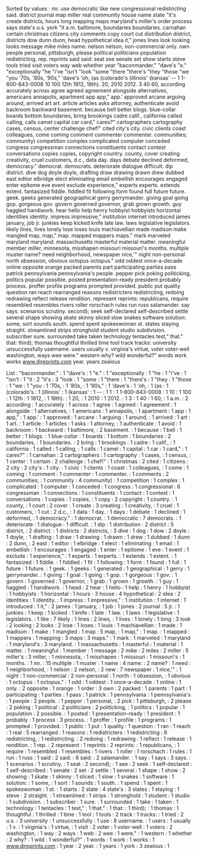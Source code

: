 Sorted by values :
mr. use democratic like new congressional redistricting said. district journal map miller real community house name state "it's create districts, hours long mapping maps maryland's miller's order process says state's u.s. york "it a.m. baltimore, boundaries boundaries. carnahan certain christmas citizens city comments copy court cut distribution district, districts dow dunn dunn, head hypothetical idea it," jones lines look looking looks message mike miles name: nelson nelson, non-commercial only. own people personal, pittsburgh, please political politicians population redistricting. rep. reprints said said: seat see senate set show starts steve tools tried visit voters way web whether year "baconmander." "dave's "e." "exceptionally "he "i've "isn't "look "some "there "there's "they "those "we "you '70s, '80s, '90s," 'dave's 'oh, (as (colorado's (illinois' (kansas' -- 1 1-800-843-0008 10 100 12th 1812, 18th). 20, 2010 2012. 3 40 60, according accurately across agree agreed agreement alongside alternatives, americans annapolis, apartment app app," app.' approved arcane arguing around, arrived art art. article articles asks attorney, authenticate avoid backroom backward basement. because bell better blogs. blue-collar boards bottom boundaries, bring brookings cadre calif., california called calling, calls camel capital car card," cares?" cartographers cartography cases, census, center challenge chef!" cited city's city. civic clients coast colleagues, come coming comment commenter commenter. communities; community) competition complex complicated computer conceded congress congressman connections constituents contact contest conversations copies copies, copyright country. county, cover creating creativity, cruel customers, d.c., data day. days debate declined deformed, democracy." democrat. democrats. deteriorate dialogue difficult. dip district. dive dog doyle doyle, drafting draw drawing drawn drew dubbed east editor elbridge elect eliminating email embellish encourages engaged enter epitome eve event exclude experience," experts experts. extends extent. fantasized fiddle. fiddled fit following form found full future future. geek. geeks generated geographical gerry gerrymander. giving goal going gop. gorgeous gov. govern governed governor, grab grown growth. guy haggled handiwork. hear hello help henry hobbyist hobbyists horizontal identities identity. impress impressive," institution internet introduced james january, job jr. junkies keep kicked knife late law. laws legislative legislators. likely lines, lives lonely lose loses louis machiavellian made madison make mangled map, map," map. mapped mappers maps." mark marveled maryland maryland. massachusetts masterful material matter. meaningful member miller, minnesota, misshapen missouri missouri's months. multiple muster name? need neighborhood, newspaper nice,'" night non-personal north obsession, obvious octopus octopus." odd oddest once-a-decade online opposite orange packed parents part participating parties pass patrick pennsylvania pennsylvania's people. pepper pick poking politicking, politics popular possible. posted presentation-ready president probably process. proffer profile programs prompted provided. public put quality question ran reach rearranged reasons redistricters redistricting, redoing redrawing reflect release rendition. represent reprints: republicans, require resembled resembles rivers roller rorschach rules run russ salamander. say says. scenarios scrutiny. second); seek self-declared self-described settle several shape showing skate skinny sliced slow snakes software solution: some, sort sounds south. spend spent spokeswoman st. states staying straight. streamlined strips stronghold student studio subdivision. subscriber sure. surrounded take taken technology tentacles test," that." that: third); thomas thoughtful thrilled time tool track tracks: university unsuccessfully username. users usually v. virginia's virtue, voter voter-well washington, ways wee were." western why? wild wonderful?" words work works www.djreprints.com year. years zealous 

List :
"baconmander." : 1
"dave's : 1
"e." : 1
"exceptionally : 1
"he : 1
"i've : 1
"isn't : 1
"it : 2
"it's : 3
"look : 1
"some : 1
"there : 1
"there's : 1
"they : 1
"those : 1
"we : 1
"you : 1
'70s, : 1
'80s, : 1
'90s," : 1
'dave's : 1
'oh, : 1
(as : 1
(colorado's : 1
(illinois' : 1
(kansas' : 1
-- : 1
1 : 1
1-800-843-0008 : 1
10 : 1
100 : 1
12th : 1
1812, : 1
18th). : 1
20, : 1
2010 : 1
2012. : 1
3 : 1
40 : 1
60, : 1
a.m. : 2
according : 1
accurately : 1
across : 1
agree : 1
agreed : 1
agreement : 1
alongside : 1
alternatives, : 1
americans : 1
annapolis, : 1
apartment : 1
app : 1
app," : 1
app.' : 1
approved : 1
arcane : 1
arguing : 1
around, : 1
arrived : 1
art : 1
art. : 1
article : 1
articles : 1
asks : 1
attorney, : 1
authenticate : 1
avoid : 1
backroom : 1
backward : 1
baltimore, : 2
basement. : 1
because : 1
bell : 1
better : 1
blogs. : 1
blue-collar : 1
boards : 1
bottom : 1
boundaries : 2
boundaries, : 1
boundaries. : 2
bring : 1
brookings : 1
cadre : 1
calif., : 1
california : 1
called : 1
calling, : 1
calls : 1
camel : 1
capital : 1
car : 1
card," : 1
cares?" : 1
carnahan : 2
cartographers : 1
cartography : 1
cases, : 1
census, : 1
center : 1
certain : 2
challenge : 1
chef!" : 1
christmas : 2
cited : 1
citizens : 2
city : 2
city's : 1
city. : 1
civic : 1
clients : 1
coast : 1
colleagues, : 1
come : 1
coming : 1
comment : 1
commenter : 1
commenter. : 1
comments : 2
communities; : 1
community : 4
community) : 1
competition : 1
complex : 1
complicated : 1
computer : 1
conceded : 1
congress : 1
congressional : 6
congressman : 1
connections : 1
constituents : 1
contact : 1
contest : 1
conversations : 1
copies : 1
copies, : 1
copy : 2
copyright : 1
country. : 1
county, : 1
court : 2
cover : 1
create : 3
creating : 1
creativity, : 1
cruel : 1
customers, : 1
cut : 2
d.c., : 1
data : 1
day. : 1
days : 1
debate : 1
declined : 1
deformed, : 1
democracy." : 1
democrat. : 1
democratic : 7
democrats. : 1
deteriorate : 1
dialogue : 1
difficult. : 1
dip : 1
distribution : 2
district : 5
district, : 2
district. : 1
districts : 2
districts, : 3
dive : 1
dog : 1
dow : 2
doyle : 1
doyle, : 1
drafting : 1
draw : 1
drawing : 1
drawn : 1
drew : 1
dubbed : 1
dunn : 2
dunn, : 2
east : 1
editor : 1
elbridge : 1
elect : 1
eliminating : 1
email : 1
embellish : 1
encourages : 1
engaged : 1
enter : 1
epitome : 1
eve : 1
event : 1
exclude : 1
experience," : 1
experts : 1
experts. : 1
extends : 1
extent. : 1
fantasized : 1
fiddle. : 1
fiddled : 1
fit : 1
following : 1
form : 1
found : 1
full : 1
future : 1
future. : 1
geek. : 1
geeks : 1
generated : 1
geographical : 1
gerry : 1
gerrymander. : 1
giving : 1
goal : 1
going : 1
gop. : 1
gorgeous : 1
gov. : 1
govern : 1
governed : 1
governor, : 1
grab : 1
grown : 1
growth. : 1
guy : 1
haggled : 1
handiwork. : 1
head : 2
hear : 1
hello : 1
help : 1
henry : 1
hobbyist : 1
hobbyists : 1
horizontal : 1
hours : 3
house : 4
hypothetical : 2
idea : 2
identities : 1
identity. : 1
impress : 1
impressive," : 1
institution : 1
internet : 1
introduced : 1
it," : 2
james : 1
january, : 1
job : 1
jones : 2
journal : 5
jr. : 1
junkies : 1
keep : 1
kicked : 1
knife : 1
late : 1
law. : 1
laws : 1
legislative : 1
legislators. : 1
like : 7
likely : 1
lines : 2
lines, : 1
lives : 1
lonely : 1
long : 3
look : 2
looking : 2
looks : 2
lose : 1
loses : 1
louis : 1
machiavellian : 1
made : 1
madison : 1
make : 1
mangled : 1
map : 5
map, : 1
map," : 1
map. : 1
mapped : 1
mappers : 1
mapping : 3
maps : 3
maps." : 1
mark : 1
marveled : 1
maryland : 1
maryland's : 3
maryland. : 1
massachusetts : 1
masterful : 1
material : 1
matter. : 1
meaningful : 1
member : 1
message : 2
mike : 2
miles : 2
miller : 5
miller's : 3
miller, : 1
minnesota, : 1
misshapen : 1
missouri : 1
missouri's : 1
months. : 1
mr. : 15
multiple : 1
muster : 1
name : 4
name: : 2
name? : 1
need : 1
neighborhood, : 1
nelson : 2
nelson, : 2
new : 7
newspaper : 1
nice,'" : 1
night : 1
non-commercial : 2
non-personal : 1
north : 1
obsession, : 1
obvious : 1
octopus : 1
octopus." : 1
odd : 1
oddest : 1
once-a-decade : 1
online : 1
only. : 2
opposite : 1
orange : 1
order : 3
own : 2
packed : 1
parents : 1
part : 1
participating : 1
parties : 1
pass : 1
patrick : 1
pennsylvania : 1
pennsylvania's : 1
people : 2
people. : 1
pepper : 1
personal, : 2
pick : 1
pittsburgh, : 2
please : 2
poking : 1
political : 2
politicians : 2
politicking, : 1
politics : 1
popular : 1
population : 2
possible. : 1
posted : 1
presentation-ready : 1
president : 1
probably : 1
process : 3
process. : 1
proffer : 1
profile : 1
programs : 1
prompted : 1
provided. : 1
public : 1
put : 1
quality : 1
question : 1
ran : 1
reach : 1
real : 5
rearranged : 1
reasons : 1
redistricters : 1
redistricting : 6
redistricting, : 1
redistricting. : 2
redoing : 1
redrawing : 1
reflect : 1
release : 1
rendition. : 1
rep. : 2
represent : 1
reprints : 2
reprints: : 1
republicans, : 1
require : 1
resembled : 1
resembles : 1
rivers : 1
roller : 1
rorschach : 1
rules : 1
run : 1
russ : 1
said : 2
said. : 6
said: : 2
salamander. : 1
say : 1
says : 3
says. : 1
scenarios : 1
scrutiny. : 1
seat : 2
second); : 1
see : 2
seek : 1
self-declared : 1
self-described : 1
senate : 2
set : 2
settle : 1
several : 1
shape : 1
show : 2
showing : 1
skate : 1
skinny : 1
sliced : 1
slow : 1
snakes : 1
software : 1
solution: : 1
some, : 1
sort : 1
sounds : 1
south. : 1
spend : 1
spent : 1
spokeswoman : 1
st. : 1
starts : 2
state : 4
state's : 3
states : 1
staying : 1
steve : 2
straight. : 1
streamlined : 1
strips : 1
stronghold : 1
student : 1
studio : 1
subdivision. : 1
subscriber : 1
sure. : 1
surrounded : 1
take : 1
taken : 1
technology : 1
tentacles : 1
test," : 1
that." : 1
that: : 1
third); : 1
thomas : 1
thoughtful : 1
thrilled : 1
time : 1
tool : 1
tools : 2
track : 1
tracks: : 1
tried : 2
u.s. : 3
university : 1
unsuccessfully : 1
use : 8
username. : 1
users : 1
usually : 1
v. : 1
virginia's : 1
virtue, : 1
visit : 2
voter : 1
voter-well : 1
voters : 2
washington, : 1
way : 2
ways : 1
web : 2
wee : 1
were." : 1
western : 1
whether : 2
why? : 1
wild : 1
wonderful?" : 1
words : 1
work : 1
works : 1
www.djreprints.com : 1
year : 2
year. : 1
years : 1
york : 3
zealous : 1
